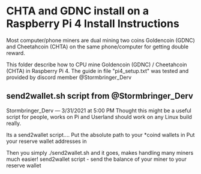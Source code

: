# CHTA and GDNC install on a Raspberry Pi 4 Install Instructions 

Most computer/phone miners are dual mining two coins Goldencoin (GDNC) and Cheetahcoin (CHTA) on the same phone/computer for getting double reward.

This folder describe how to CPU mine Goldencoin (GDNC) / Cheetahcoin (CHTA) in Raspberry Pi 4. 
The guide in file "pi4_setup.txt" was tested and provided by discord member @Stormbringer_Derv 

## send2wallet.sh script from @Stormbringer_Derv
Stormbringer_Derv — 3/31/2021 at 5:00 PM
Thought this might be a useful script for people, works on Pi and Userland should work on any Linux build really.

Its a send2wallet script....
Put the absolute path to your *coind wallets in
Put your reserve wallet addresses in

Then you simply ./send2wallet.sh and it goes, makes handling many miners much easier!
send2wallet script - send the balance of your miner to your reserve wallet

